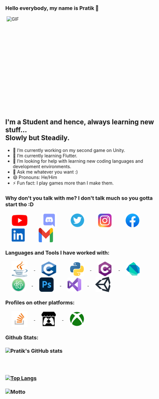 ### Hello everybody, my name is Pratik 👋

 <img align="right" alt="GIF" src="https://camo.githubusercontent.com/5ddf73ad3a205111cf8c686f687fc216c2946a75005718c8da5b837ad9de78c9/68747470733a2f2f7468756d62732e6766796361742e636f6d2f4576696c4e657874446576696c666973682d736d616c6c2e676966" width="500" height="320" />

## I'm a Student and hence, always learning new stuff...<br>Slowly but Steadily.

- 🔭 I’m currently working on my second game on Unity.
- 🌱 I’m currently learning Flutter.
- 🤔 I’m looking for help with learning new coding languages and development environments.
- 💬 Ask me whatever you want :)
- 😄 Pronouns: He/Him
- ⚡ Fun fact: I play games more than I make them.

### Why don't you talk with me? I don't talk much so you gotta start tho :D
<a href="https://www.youtube.com/channel/UCdPbZiZkb9qd1Fb91RDI8YA" target="blank"><img hspace ="20" align="center" src="https://github.com/FireDrop6000/FireDrop6000/blob/main/Assets/YouTube.svg" alt="YouTube" height="35" width="50" /></a>
<a href="https://discordapp.com/users/517293803778998272" target="blank"><img hspace ="20" align="center" src="https://github.com/FireDrop6000/FireDrop6000/blob/main/Assets/discord.svg" alt="Discord" height="48" width="48" /></a>
<a href="https://twitter.com/FireDrop6000" target="blank"><img hspace ="20" align="center" src="https://github.com/FireDrop6000/FireDrop6000/blob/main/Assets/twitter.svg" alt="Twitter" height="42" width="42" /></a>
<a href="https://www.instagram.com/firedrop6000" target="blank"><img hspace ="20" align="center" src="https://github.com/FireDrop6000/FireDrop6000/blob/main/Assets/Instagram.svg" alt="Instagram" height="43" width="43" /></a>
<a href="https://www.facebook.com/pratik.gayen.16906" target="blank"><img hspace ="20" align="center" src="https://github.com/FireDrop6000/FireDrop6000/blob/main/Assets/Facebook.svg" alt="Facebook" height="43" width="43" /></a>
<a href="https://www.linkedin.com/in/pratik-gayen-502128154" target="blank"><img hspace ="20" align="center" src="https://github.com/FireDrop6000/FireDrop6000/blob/main/Assets/linkedin.svg" alt="Linkedin" height="41" width="41" /></a>
<a href="https://www.pratik.neel02@gmail.com" target="blank"><img hspace ="20" align="center" src="https://github.com/FireDrop6000/FireDrop6000/blob/main/Assets/Gmail.svg" alt="Gmail" height="45" width="45" /></a>

### Languages and Tools I have worked with:
<a href="https://java.com/en/" target="_blank"> <img hspace ="20" align="center" src="https://github.com/FireDrop6000/FireDrop6000/blob/main/Assets/java-seeklogo.com.svg" alt="Java" width="50" height="50"/> </a>
<img hspace ="20" align="center" src="https://github.com/FireDrop6000/FireDrop6000/blob/main/Assets/C.svg" alt="C" width="46" height="46"/> 
<a href="https://www.python.org" target="_blank"> <img hspace ="20" align="center" src="https://github.com/FireDrop6000/FireDrop6000/blob/main/Assets/Python.svg" alt="Python" width="43" height="43"/> </a>
<a href="https://docs.microsoft.com/en-us/dotnet/csharp/" target="_blank"> <img hspace ="20" align="center" src="https://github.com/FireDrop6000/FireDrop6000/blob/main/Assets/C%23.svg" alt="C#" width="46" height="46"/> </a>
<a href="https://dart.dev" target="_blank"> <img hspace ="20" align="center" src="https://github.com/FireDrop6000/FireDrop6000/blob/main/Assets/dart-seeklogo.com.svg" alt="Dart" width="42" height="42"/> </a>
<a href="https://atom.io" target="_blank"> <img hspace ="20" align="center" src="https://github.com/FireDrop6000/FireDrop6000/blob/main/Assets/atom-seeklogo.com.svg" alt="Atom" width="43" height="43"/> </a>
<a href="https://www.adobe.com/in/products/photoshop.html?sdid=SGDJMMG3&mv=search&ef_id=CjwKCAjwrqqSBhBbEiwAlQeqGjb8F1S-LYcL8d53vOmOdXvjl05M5kGyLCivJLM0NdqmBBBeAXKPEBoCCQgQAvD_BwE:G:s&s_kwcid=AL!3085!3!444587836523!b!!g!!%2Bphoto%20%2Bshop!221441468!17534748188&gclid=CjwKCAjwrqqSBhBbEiwAlQeqGjb8F1S-LYcL8d53vOmOdXvjl05M5kGyLCivJLM0NdqmBBBeAXKPEBoCCQgQAvD_BwE" target="_blank"> <img hspace ="20" align="center" src="https://github.com/FireDrop6000/FireDrop6000/blob/main/Assets/Adobe_Photoshop_CC.svg" alt="Photoshop CC" width="45" height="45"/> </a>
<a href="https://visualstudio.microsoft.com" target="_blank"> <img hspace ="20" align="center" src="https://github.com/FireDrop6000/FireDrop6000/blob/main/Assets/Visual_Studio.svg" alt="Visual Studio" width="43" height="43"/> </a>
<a href="https://unity.com" target="_blank"> <img hspace ="20" align="center" src="https://github.com/FireDrop6000/FireDrop6000/blob/main/Assets/unity-seeklogo.com.svg" alt="Unity" width="48" height="48"/> </a>

### Profiles on other platforms:
<a href="https://stackoverflow.com/users/12273890/firedrop6000" target="_blank"> <img hspace ="20" align="center" src="https://github.com/FireDrop6000/FireDrop6000/blob/main/Assets/Stack_Overflow.svg" alt="Stack Overflow" width="50" height="50"/> </a>
<a href="https://pratikg.itch.io" target="_blank"> <img hspace ="20" align="center" src="https://github.com/FireDrop6000/FireDrop6000/blob/main/Assets/itchio.svg" alt="itch.io" width="45" height="45"/> </a>
<a href="https://account.xbox.com/en-in/Profile?xr=mebarnav&rtc=1" target="_blank"> <img hspace ="20" align="center" src="https://github.com/FireDrop6000/FireDrop6000/blob/main/Assets/Xbox.svg" alt="itch.io" width="45" height="45"/> </a>

### Github Stats:
### ![Pratik's GitHub stats](https://github-readme-stats.vercel.app/api?username=FireDrop6000&theme=swift&show_icons=true)
### <br>
### [![Top Langs](https://github-readme-stats.vercel.app/api/top-langs/?username=FireDrop6000)](https://github.com/anuraghazra/github-readme-stats)

### <p align="center">
  ### <img src="https://media.giphy.com/media/9LyLj3lqsSkBAdvKYG/giphy.gif" alt="Motto" />
### </p>

